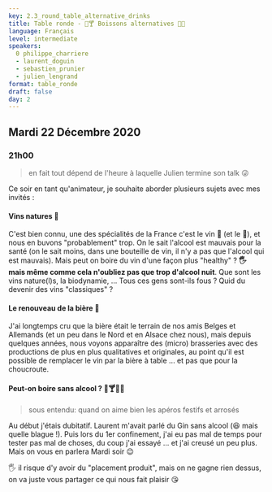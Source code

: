 ```yaml
---
key: 2.3_round_table_alternative_drinks
title: Table ronde - 🍷🍸 Boissons alternatives 🍺🥃
language: Français
level: intermediate
speakers:
  0 philippe_charriere
  - laurent_doguin
  - sebastien_prunier
  - julien_lengrand
format: table_ronde
draft: false
day: 2
---
```


## Mardi 22 Décembre 2020
### 21h00

> en fait tout dépend de l'heure à laquelle Julien termine son talk 😜

Ce soir en tant qu'animateur, je souhaite aborder plusieurs sujets avec mes invités :

#### Vins natures 🍷

C'est bien connu, une des spécialités de la France c'est le vin 🍷 (et le 🧀), et nous en buvons "probablement" trop. On le sait l'alcool est mauvais pour la santé (on le sait moins, dans une bouteille de vin, il n'y a pas que l'alcool qui est mauvais). Mais peut on boire du vin d'une façon plus "healthy" ? **🖐️ mais même comme cela n'oubliez pas que trop d'alcool nuit**. Que sont les vins nature(l)s, la biodynamie, ... Tous ces gens sont-ils fous ? Quid du devenir des vins "classiques" ?

#### Le renouveau de la bière 🍺

J'ai longtemps cru que la bière était le terrain de nos amis Belges et Allemands (et un peu dans le Nord et en Alsace chez nous), mais depuis quelques années, nous voyons apparaître des (micro) brasseries avec des productions de plus en plus qualitatives et originales, au point qu'il est possible de remplacer le vin par la bière à table ... et pas que pour la choucroute.

#### Peut-on boire sans alcool ? 🥃🍸🍷🍺

> sous entendu: quand on aime bien les apéros festifs et arrosés

Au début j'étais dubitatif. Laurent m'avait parlé du Gin sans alcool (😆 mais quelle blague !). Puis lors du 1er confinement, j'ai eu pas mal de temps pour tester pas mal de choses, du coup j'ai essayé ... et j'ai creusé un peu plus. Mais on vous en parlera Mardi soir 😉

🖐️ il risque d'y avoir du "placement produit", mais on ne gagne rien dessus, on va juste vous partager ce qui nous fait plaisir 😘
